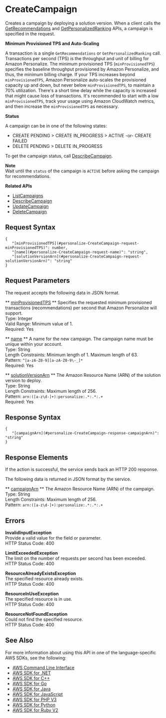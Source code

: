 # CreateCampaign<a name="API_CreateCampaign"></a>

Creates a campaign by deploying a solution version\. When a client calls the [GetRecommendations](https://docs.aws.amazon.com/personalize/latest/dg/API_RS_GetRecommendations.html) and [GetPersonalizedRanking](https://docs.aws.amazon.com/personalize/latest/dg/API_RS_GetPersonalizedRanking.html) APIs, a campaign is specified in the request\.

 **Minimum Provisioned TPS and Auto\-Scaling** 

A transaction is a single `GetRecommendations` or `GetPersonalizedRanking` call\. Transactions per second \(TPS\) is the throughput and unit of billing for Amazon Personalize\. The minimum provisioned TPS \(`minProvisionedTPS`\) specifies the baseline throughput provisioned by Amazon Personalize, and thus, the minimum billing charge\. If your TPS increases beyond `minProvisionedTPS`, Amazon Personalize auto\-scales the provisioned capacity up and down, but never below `minProvisionedTPS`, to maintain a 70% utilization\. There's a short time delay while the capacity is increased that might cause loss of transactions\. It's recommended to start with a low `minProvisionedTPS`, track your usage using Amazon CloudWatch metrics, and then increase the `minProvisionedTPS` as necessary\.

 **Status** 

A campaign can be in one of the following states:
+ CREATE PENDING > CREATE IN\_PROGRESS > ACTIVE \-or\- CREATE FAILED
+ DELETE PENDING > DELETE IN\_PROGRESS

To get the campaign status, call [DescribeCampaign](API_DescribeCampaign.md)\.

**Note**  
Wait until the `status` of the campaign is `ACTIVE` before asking the campaign for recommendations\.

**Related APIs**
+  [ListCampaigns](API_ListCampaigns.md) 
+  [DescribeCampaign](API_DescribeCampaign.md) 
+  [UpdateCampaign](API_UpdateCampaign.md) 
+  [DeleteCampaign](API_DeleteCampaign.md) 

## Request Syntax<a name="API_CreateCampaign_RequestSyntax"></a>

```
{
   "[minProvisionedTPS](#personalize-CreateCampaign-request-minProvisionedTPS)": number,
   "[name](#personalize-CreateCampaign-request-name)": "string",
   "[solutionVersionArn](#personalize-CreateCampaign-request-solutionVersionArn)": "string"
}
```

## Request Parameters<a name="API_CreateCampaign_RequestParameters"></a>

The request accepts the following data in JSON format\.

 ** [minProvisionedTPS](#API_CreateCampaign_RequestSyntax) **   <a name="personalize-CreateCampaign-request-minProvisionedTPS"></a>
Specifies the requested minimum provisioned transactions \(recommendations\) per second that Amazon Personalize will support\.  
Type: Integer  
Valid Range: Minimum value of 1\.  
Required: Yes

 ** [name](#API_CreateCampaign_RequestSyntax) **   <a name="personalize-CreateCampaign-request-name"></a>
A name for the new campaign\. The campaign name must be unique within your account\.  
Type: String  
Length Constraints: Minimum length of 1\. Maximum length of 63\.  
Pattern: `^[a-zA-Z0-9][a-zA-Z0-9\-_]*`   
Required: Yes

 ** [solutionVersionArn](#API_CreateCampaign_RequestSyntax) **   <a name="personalize-CreateCampaign-request-solutionVersionArn"></a>
The Amazon Resource Name \(ARN\) of the solution version to deploy\.  
Type: String  
Length Constraints: Maximum length of 256\.  
Pattern: `arn:([a-z\d-]+):personalize:.*:.*:.+`   
Required: Yes

## Response Syntax<a name="API_CreateCampaign_ResponseSyntax"></a>

```
{
   "[campaignArn](#personalize-CreateCampaign-response-campaignArn)": "string"
}
```

## Response Elements<a name="API_CreateCampaign_ResponseElements"></a>

If the action is successful, the service sends back an HTTP 200 response\.

The following data is returned in JSON format by the service\.

 ** [campaignArn](#API_CreateCampaign_ResponseSyntax) **   <a name="personalize-CreateCampaign-response-campaignArn"></a>
The Amazon Resource Name \(ARN\) of the campaign\.  
Type: String  
Length Constraints: Maximum length of 256\.  
Pattern: `arn:([a-z\d-]+):personalize:.*:.*:.+` 

## Errors<a name="API_CreateCampaign_Errors"></a>

 **InvalidInputException**   
Provide a valid value for the field or parameter\.  
HTTP Status Code: 400

 **LimitExceededException**   
The limit on the number of requests per second has been exceeded\.  
HTTP Status Code: 400

 **ResourceAlreadyExistsException**   
The specified resource already exists\.  
HTTP Status Code: 400

 **ResourceInUseException**   
The specified resource is in use\.  
HTTP Status Code: 400

 **ResourceNotFoundException**   
Could not find the specified resource\.  
HTTP Status Code: 400

## See Also<a name="API_CreateCampaign_SeeAlso"></a>

For more information about using this API in one of the language\-specific AWS SDKs, see the following:
+  [AWS Command Line Interface](https://docs.aws.amazon.com/goto/aws-cli/personalize-2018-05-22/CreateCampaign) 
+  [AWS SDK for \.NET](https://docs.aws.amazon.com/goto/DotNetSDKV3/personalize-2018-05-22/CreateCampaign) 
+  [AWS SDK for C\+\+](https://docs.aws.amazon.com/goto/SdkForCpp/personalize-2018-05-22/CreateCampaign) 
+  [AWS SDK for Go](https://docs.aws.amazon.com/goto/SdkForGoV1/personalize-2018-05-22/CreateCampaign) 
+  [AWS SDK for Java](https://docs.aws.amazon.com/goto/SdkForJava/personalize-2018-05-22/CreateCampaign) 
+  [AWS SDK for JavaScript](https://docs.aws.amazon.com/goto/AWSJavaScriptSDK/personalize-2018-05-22/CreateCampaign) 
+  [AWS SDK for PHP V3](https://docs.aws.amazon.com/goto/SdkForPHPV3/personalize-2018-05-22/CreateCampaign) 
+  [AWS SDK for Python](https://docs.aws.amazon.com/goto/boto3/personalize-2018-05-22/CreateCampaign) 
+  [AWS SDK for Ruby V2](https://docs.aws.amazon.com/goto/SdkForRubyV2/personalize-2018-05-22/CreateCampaign) 